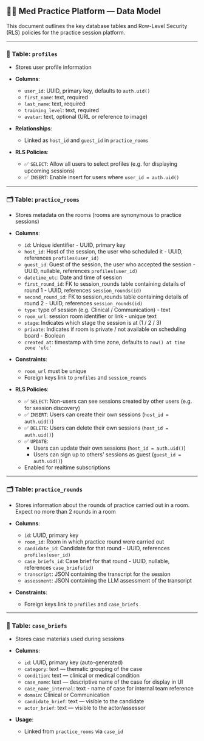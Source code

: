 
## 🧑‍⚕️ Med Practice Platform — Data Model

This document outlines the key database tables and Row-Level Security (RLS) policies for the practice session platform.

---

### 👤 Table: `profiles`

- Stores user profile information  
- **Columns**:
  - `user_id`: UUID, primary key, defaults to `auth.uid()`
  - `first_name`: text, required
  - `last_name`: text, required
  - `training_level`: text, required
  - `avatar`: text, optional (URL or reference to image)

- **Relationships**:
  - Linked as `host_id` and `guest_id` in `practice_rooms`

- **RLS Policies**:
  - ✅ `SELECT`: Allow all users to select profiles (e.g. for displaying upcoming sessions)
  - ✅ `INSERT`: Enable insert for users where `user_id = auth.uid()`

---

### 🗂️ Table: `practice_rooms`

- Stores metadata on the rooms (rooms are synonymous to practice sessions)
- **Columns**:
  - `id`: Unique identifier - UUID, primary key
  - `host_id`: Host of the session, the user who scheduled it - UUID, references `profiles(user_id)`
  - `guest_id`: Guest of the session, the user who accepted the session - UUID, nullable, references `profiles(user_id)`
  - `datetime_utc`: Date and time of session
  - `first_round_id`: FK to session_rounds table containing details of round 1 - UUID, references `session_rounds(id)`
  - `second_round_id`: FK to session_rounds table containing details of round 2 -  UUID, references `session_rounds(id)`
  - `type`: type of session (e.g. Clinical / Communication) - text
  - `room_url`: session room identifier or link - unique text
  - `stage`: Indicates which stage the session is at (1 / 2 / 3)
  - `private`: Indicates if room is private / not available on scheduling board - Boolean
  - `created_at`: timestamp with time zone, defaults to `now() at time zone 'utc'`

- **Constraints**:
  - `room_url` must be unique
  - Foreign keys link to `profiles` and `session_rounds`

- **RLS Policies**:
  - ✅ `SELECT`: Non-users can see sessions created by other users (e.g. for session discovery)
  - ✅ `INSERT`: Users can create their own sessions (`host_id = auth.uid()`)
  - ✅ `DELETE`: Users can delete their own sessions (`host_id = auth.uid()`)
  - ✅ `UPDATE`: 
    - Users can update their own sessions (`host_id = auth.uid()`)
    - Users can sign up to others' sessions as guest (`guest_id = auth.uid()`)
  - Enabled for realtime subscriptions

---

### 🗂️ Table: `practice_rounds`

- Stores information about the rounds of practice carried out in a room. Expect no more than 2 rounds in a room
- **Columns**:
  - `id`: UUID, primary key
  - `room_id`: Room in which practice round were carried out
  - `candidate_id`: Candidate for that round - UUID, references `profiles(user_id)`
  - `case_briefs_id`: Case brief for that round - UUID, nullable, references `case_briefs(id)`
  - `transcript`: JSON containing the transcript for the session
  - `assessment`: JSON containing the LLM assessment of the transcript

- **Constraints**:
  - Foreign keys link to `profiles` and `case_briefs`

---

### 🧾 Table: `case_briefs`

- Stores case materials used during sessions  
- **Columns**:
  - `id`: UUID, primary key (auto-generated)
  - `category`: text — thematic grouping of the case
  - `condition`: text — clinical or medical condition
  - `case_name`: text — descriptive name of the case for display in UI
  - `case_name_internal`: text - name of case for internal team reference
  - `domain`: Clinical or Communication
  - `candidate_brief`: text — visible to the candidate
  - `actor_brief`: text — visible to the actor/assessor

- **Usage**:
  - Linked from `practice_rooms` via `case_id`

